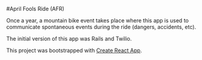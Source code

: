 #April Fools Ride (AFR)

Once a year, a mountain bike event takes place where this app is used to communicate spontaneous events during the ride (dangers, accidents, etc).

The initial version of this app was Rails and Twilio.

This project was bootstrapped with [Create React App](https://github.com/facebookincubator/create-react-app).

